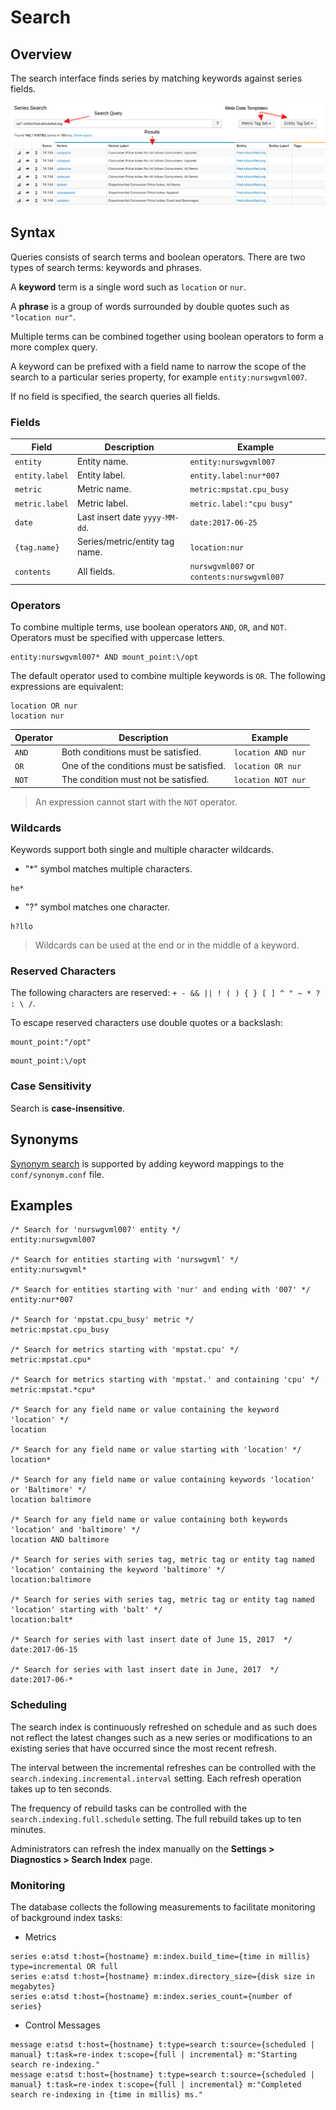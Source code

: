 # Search

## Overview

The search interface finds series by matching keywords against series fields.

![](./images/series-search1.png)

## Syntax

Queries consists of search terms and boolean operators. There are two types of search terms: keywords and phrases.

A **keyword** term is a single word such as `location` or `nur`.

A **phrase** is a group of words surrounded by double quotes such as `"location nur"`.

Multiple terms can be combined together using boolean operators to form a more complex query.

A keyword can be prefixed with a field name to narrow the scope of the search to a particular series property, for example `entity:nurswgvml007`.

If no field is specified, the search queries all fields.

### Fields

| **Field** | **Description** | **Example** |
|---|---|---|
| `entity` | Entity name. | `entity:nurswgvml007` |
| `entity.label` | Entity label. | `entity.label:nur*007` |
| `metric` | Metric name. | `metric:mpstat.cpu_busy` |
| `metric.label` | Metric label. | `metric.label:"cpu busy"` |
| `date` | Last insert date `yyyy-MM-dd`. | `date:2017-06-25` |
| `{tag.name}` | Series/metric/entity tag name. | `location:nur` |
| `contents` | All fields. | `nurswgvml007` or `contents:nurswgvml007` |

### Operators

To combine multiple terms, use boolean operators `AND`, `OR`, and `NOT`. Operators must be specified with uppercase letters.

```ls
entity:nurswgvml007* AND mount_point:\/opt
```

The default operator used to combine multiple keywords is `OR`. The following expressions are equivalent:

```ls
location OR nur
location nur
```

| **Operator** | **Description** | **Example** |
|---|---|---|
| `AND` | Both conditions must be satisfied. | `location AND nur` |
| `OR` | One of the conditions must be satisfied. | `location OR nur` |
| `NOT` | The condition must not be satisfied. | `location NOT nur` |

> An expression cannot start with the `NOT` operator.

### Wildcards

Keywords support both single and multiple character wildcards.

* "*" symbol matches multiple characters.

```ls
he*
```

* "?" symbol matches one character.

```ls
h?llo
```

> Wildcards can be used at the end or in the middle of a keyword.

### Reserved Characters

The following characters are reserved: `+ - && || ! ( ) { } [ ] ^ " ~ * ? : \ /`.

To escape reserved characters use double quotes or a backslash:

```ls
mount_point:"/opt"
```

```ls
mount_point:\/opt
```

### Case Sensitivity

Search is **case-insensitive**.

## Synonyms

[Synonym search](synonyms.md) is supported by adding keyword mappings to the `conf/synonym.conf` file.

## Examples

```ls
/* Search for 'nurswgvml007' entity */
entity:nurswgvml007

/* Search for entities starting with 'nurswgvml' */
entity:nurswgvml*

/* Search for entities starting with 'nur' and ending with '007' */
entity:nur*007

/* Search for 'mpstat.cpu_busy' metric */
metric:mpstat.cpu_busy

/* Search for metrics starting with 'mpstat.cpu' */
metric:mpstat.cpu*

/* Search for metrics starting with 'mpstat.' and containing 'cpu' */
metric:mpstat.*cpu*

/* Search for any field name or value containing the keyword 'location' */
location

/* Search for any field name or value starting with 'location' */
location*

/* Search for any field name or value containing keywords 'location' or 'Baltimore' */
location baltimore

/* Search for any field name or value containing both keywords 'location' and 'baltimore' */
location AND baltimore

/* Search for series with series tag, metric tag or entity tag named 'location' containing the keyword 'baltimore' */
location:baltimore

/* Search for series with series tag, metric tag or entity tag named 'location' starting with 'balt' */
location:balt*

/* Search for series with last insert date of June 15, 2017  */
date:2017-06-15

/* Search for series with last insert date in June, 2017  */
date:2017-06-*
```

### Scheduling

The search index is continuously refreshed on schedule and as such does not reflect the latest changes such as a new series or modifications to an existing series that have occurred since the most recent refresh.

The interval between the incremental refreshes can be controlled with the `search.indexing.incremental.interval` setting. Each refresh operation takes up to ten seconds.

The frequency of rebuild tasks can be controlled with the `search.indexing.full.schedule` setting. The full rebuild takes up to ten minutes.

Administrators can refresh the index manually on the **Settings > Diagnostics > Search Index** page.

### Monitoring

The database collects the following measurements to facilitate monitoring of background index tasks:

* Metrics

```ls
series e:atsd t:host={hostname} m:index.build_time={time in millis} type=incremental OR full
series e:atsd t:host={hostname} m:index.directory_size={disk size in megabytes}
series e:atsd t:host={hostname} m:index.series_count={number of series}
```

* Control Messages

```ls
message e:atsd t:host={hostname} t:type=search t:source={scheduled | manual} t:task=re-index t:scope={full | incremental} m:"Starting search re-indexing."
message e:atsd t:host={hostname} t:type=search t:source={scheduled | manual} t:task=re-index t:scope={full | incremental} m:"Completed search re-indexing in {time in millis} ms."
```
